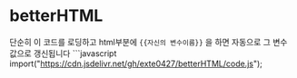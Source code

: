 # betterHTML
단순히 이 코드를 로딩하고
html부분에
`{{자신의 변수이름}}` 을 하면
자동으로 그 변수 값으로 갱신됩니다  ```javascript
import("https://cdn.jsdelivr.net/gh/exte0427/betterHTML/code.js");
```
